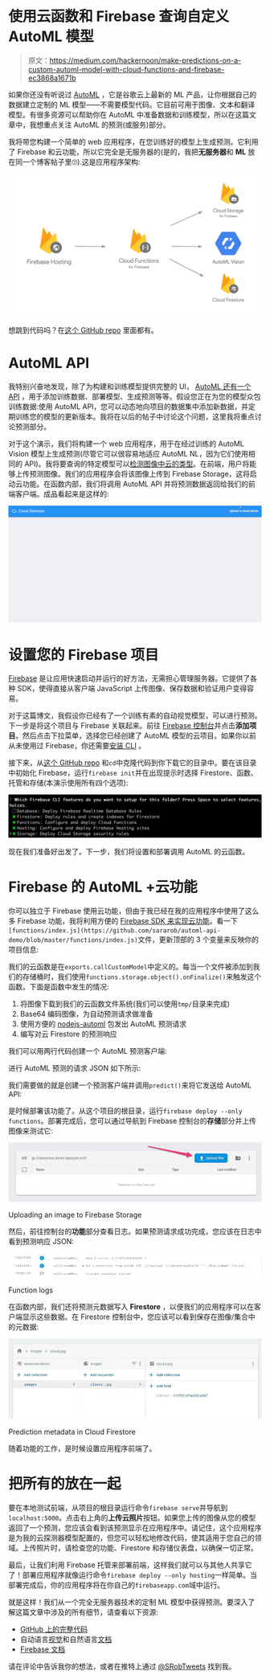 # 使用云函数和 Firebase 查询自定义 AutoML 模型

> 原文：<https://medium.com/hackernoon/make-predictions-on-a-custom-automl-model-with-cloud-functions-and-firebase-ec3868a1671b>

如果你还没有听说过 [AutoML](http://m/automl/) ，它是谷歌云上最新的 ML 产品，让你根据自己的数据建立定制的 ML 模型——不需要模型代码。它目前可用于图像、文本和翻译模型。有很多资源可以帮助你在 AutoML 中准备数据和训练模型，所以在这篇文章中，我想重点关注 AutoML 的预测(或服务)部分。

我将带您构建一个简单的 web 应用程序，在您训练好的模型上生成预测。它利用了 Firebase 和云功能，所以它完全是无服务器的(是的，我把**无服务器**和 **ML** 放在同一个博客帖子里🙄).这是应用程序架构:

![](img/96edffd13f06d528b74c5da1d7e2e37b.png)

想跳到代码吗？在[这个 GitHub repo](https://github.com/sararob/automl-api-demo) 里面都有。

# AutoML API

我特别兴奋地发现，除了为构建和训练模型提供完整的 UI， [AutoML 还有一个 API](https://cloud.google.com/vision/automl/docs/reference/rest/) ，用于添加训练数据、部署模型、生成预测等等。假设您正在为您的模型众包训练数据:使用 AutoML API，您可以动态地向项目的数据集中添加新数据，并定期训练您的模型的更新版本。我将在以后的帖子中讨论这个问题，这里我将重点讨论预测部分。

对于这个演示，我们将构建一个 web 应用程序，用于在经过训练的 AutoML Vision 模型上生成预测(尽管它可以很容易地适应 AutoML NL，因为它们使用相同的 API)。我将要查询的特定模型可以[检测图像中云的类型](https://youtu.be/QU7_eU8HzAQ?t=16m33s)。在前端，用户将能够上传预测图像。我们的应用程序会将该图像上传到 Firebase Storage，这将启动云功能。在函数内部，我们将调用 AutoML API 并将预测数据返回给我们的前端客户端。成品看起来是这样的:

![](img/73c5eeebe64f0e7623abaa5d76364bcf.png)

# 设置您的 Firebase 项目

[Firebase](https://firebase.google.com/) 是让应用快速启动并运行的好方法，无需担心管理服务器。它提供了各种 SDK，使得直接从客户端 JavaScript 上传图像、保存数据和验证用户变得容易。

对于这篇博文，我假设你已经有了一个训练有素的自动视觉模型，可以进行预测。下一步是将这个项目与 Firebase 关联起来。前往 [Firebase 控制台](https://console.firebase.google.com/)并点击**添加项目**。然后点击下拉菜单，选择您已经创建了 AutoML 模型的云项目。如果你以前从未使用过 Firebase，你还需要[安装 CLI](https://firebase.google.com/docs/cli/) 。

接下来，从[这个 GitHub repo](https://github.com/sararob/automl-api-demo) 和`cd`中克隆代码到你下载它的目录中。要在该目录中初始化 Firebase，运行`firebase init`并在出现提示时选择 Firestore、函数、托管和存储(本演示使用所有四个选项):

![](img/81cdf0c8bfbe5cefcc8129511e29dc6b.png)

现在我们准备好出发了。下一步，我们将设置和部署调用 AutoML 的云函数。

# Firebase 的 AutoML +云功能

你可以独立于 Firebase 使用云功能，但由于我已经在我的应用程序中使用了这么多 Firebase 功能，我将利用方便的 [Firebase SDK 来实现云功能](https://firebase.google.com/docs/functions/)。看一下`[functions/index.js](https://github.com/sararob/automl-api-demo/blob/master/functions/index.js)`文件，更新顶部的 3 个变量来反映你的项目信息:

我们的云函数是在`exports.callCustomModel`中定义的。每当一个文件被添加到我们的存储桶时，我们使用`functions.storage.object().onFinalize()`来触发这个函数。下面是函数中发生的情况:

1.  将图像下载到我们的云函数文件系统(我们可以使用`tmp/`目录来完成)
2.  Base64 编码图像，为自动预测请求做准备
3.  使用方便的 [nodejs-automl](https://github.com/googleapis/nodejs-automl) 包发出 AutoML 预测请求
4.  编写对云 Firestore 的预测响应

我们可以用两行代码创建一个 AutoML 预测客户端:

进行 AutoML 预测的请求 JSON 如下所示:

我们需要做的就是创建一个预测客户端并调用`predict()`来将它发送给 AutoML API:

是时候部署该功能了。从这个项目的根目录，运行`firebase deploy --only functions`。部署完成后，您可以通过导航到 Firebase 控制台的**存储**部分并上传图像来测试它:

![](img/bd7a3ff6b217fefb1c423571de5666f4.png)

Uploading an image to Firebase Storage

然后，前往控制台的**功能**部分查看日志。如果预测请求成功完成，您应该在日志中看到预测响应 JSON:

![](img/d1c27ecae075f7aafc205645b577ca53.png)

Function logs

在函数内部，我们还将预测元数据写入 **Firestore** ，以便我们的应用程序可以在客户端显示这些数据。在 Firestore 控制台中，您应该可以看到保存在图像/集合中的元数据:

![](img/e43a3b32139ee07aeac9382f6b05c894.png)

Prediction metadata in Cloud Firestore

随着功能的工作，是时候设置应用程序前端了。

# 把所有的放在一起

要在本地测试前端，从项目的根目录运行命令`firebase serve`并导航到`localhost:5000`。点击右上角的**上传云照片**按钮。如果您上传的图像从您的模型返回了一个预测，您应该会看到该预测显示在应用程序中。请记住，这个应用程序是为我的云探测器模型配置的，但您可以轻松地修改代码，使其适用于您自己的领域。上传照片时，请检查您的功能、Firestore 和存储仪表盘，以确保一切正常。

最后，让我们利用 Firebase 托管来部署前端，这样我们就可以与其他人共享它了！部署应用程序就像运行命令`firebase deploy --only hosting`一样简单。当部署完成后，你的应用程序将在你自己的`firebaseapp.com`域中运行。

就是这样！我们从一个完全无服务器技术的定制 ML 模型中获得预测。要深入了解这篇文章中涉及的所有细节，请查看以下资源:

*   [GitHub 上的完整代码](https://github.com/sararob/automl-api-demo)
*   自动语言[视觉](https://cloud.google.com/vision/automl/docs/)和自然语言[文档](https://cloud.google.com/natural-language/automl/docs/)
*   [Firebase 文档](https://firebase.google.com/docs/)

请在评论中告诉我你的想法，或者在推特上通过 [@SRobTweets](https://twitter.com/srobtweets) 找到我。